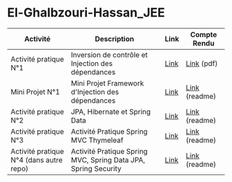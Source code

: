 # El-Ghalbzouri-Hassan_JEE



|Activité|Description|Link|Compte Rendu|     
|--------|-----------|-----|----------------|
|Activité pratique N°1|Inversion de contrôle et Injection des dépendances | [Link](https://github.com/hassanelgh/El-Ghalbzouri-Hassan_JEE/tree/main/1-Activit%C3%A9%20pratique%20N%C2%B01)|[Link](https://github.com/hassanelgh/El-Ghalbzouri-Hassan_JEE/blob/main/1-Activit%C3%A9%20pratique%20N%C2%B01/Activit%C3%A9%20pratique%20N%C2%B01.pdf) (pdf)|
|Mini Projet N°1|Mini Projet Framework d'Injection des dépendances | [Link](https://github.com/hassanelgh/El-Ghalbzouri-Hassan_JEE/tree/main/2-Mini%20Projet%20N%C2%B01)|[Link](https://github.com/hassanelgh/El-Ghalbzouri-Hassan_JEE/blob/main/2-Mini%20Projet%20N%C2%B01/README.md) (readme)|
|Activité pratique N°2|JPA, Hibernate et Spring Data| [Link](https://github.com/hassanelgh/El-Ghalbzouri-Hassan_JEE/tree/main/3-Activit%C3%A9%20pratique%20N%C2%B02)|[Link](https://github.com/hassanelgh/El-Ghalbzouri-Hassan_JEE/blob/main/3-Activit%C3%A9%20pratique%20N%C2%B02/README.md) (readme)|
|Activité pratique N°3|Activité Pratique Spring MVC Thymeleaf|[Link](https://github.com/hassanelgh/El-Ghalbzouri-Hassan_JEE/tree/main/4-Activit%C3%A9%20pratique%20N%C2%B03)|[Link](https://github.com/hassanelgh/El-Ghalbzouri-Hassan_JEE/blob/main/4-Activit%C3%A9%20pratique%20N%C2%B03/readme.md) (readme)|
|Activité pratique N°4 (dans autre repo)|Activité Pratique Spring MVC, Spring Data JPA, Spring Security|[Link](https://github.com/hassanelgh/application-Web-de-gestion-des-etudiants)|[Link](https://github.com/hassanelgh/application-Web-de-gestion-des-etudiants/blob/main/README.md) (readme)|



